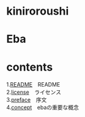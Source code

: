 kiniroroushi
====
# Eba

# contents
1.[README](/README.md)　README  
2.[license](/license)　ライセンス   
3.[preface](/preface)　序文  
4.[concept](/concept)　ebaの重要な概念  

